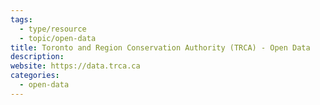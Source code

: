 ```yaml
---
tags:
  - type/resource
  - topic/open-data
title: Toronto and Region Conservation Authority (TRCA) - Open Data
description:
website: https://data.trca.ca
categories:
  - open-data
---
```

